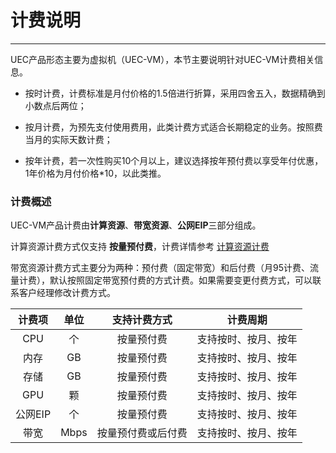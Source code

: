 # 计费说明
------
UEC产品形态主要为虚拟机（UEC-VM），本节主要说明针对UEC-VM计费相关信息。

- 按时计费，计费标准是月付价格的1.5倍进行折算，采用四舍五入，数据精确到小数点后两位；

- 按月计费，为预先支付使用费用，此类计费方式适合长期稳定的业务。按照费当月的实际天数计费；

- 按年计费，若一次性购买10个月以上，建议选择按年预付费以享受年付优惠，1年价格为月付价格*10，以此类推。

  

### 计费概述

UEC-VM产品计费由**计算资源**、**带宽资源**、**公网EIP**三部分组成。

计算资源计费方式仅支持 **按量预付费**，计费详情参考 [计算资源计费](/uedn/billing_instructions/billing_compute)


带宽资源计费方式主要分为两种：预付费（固定带宽）和后付费（月95计费、流量计费），默认按照固定带宽预付费的方式计费。如果需要变更付费方式，可以联系客户经理修改计费方式。

| 计费项 | 单位  | 支持计费方式 | 计费周期 |
|  :--:  | :--:  | :--:  | :--:  |
| CPU  | 个 | 按量预付费 | 支持按时、按月、按年 |
| 内存  | GB | 按量预付费| 支持按时、按月、按年 |
| 存储  | GB | 按量预付费| 支持按时、按月、按年 |
| GPU | 颗 | 按量预付费 | 支持按时、按月、按年 |
| 公网EIP | 个 | 按量预付费 | 支持按时、按月、按年 |
| 带宽  | Mbps | 按量预付费或后付费 | 支持按时、按月、按年 |

